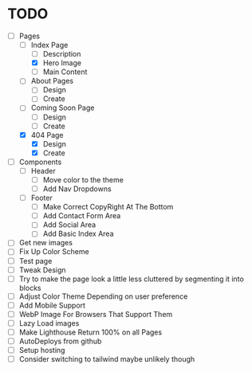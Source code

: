 # TODO
+ [ ] Pages
  + [ ] Index Page
    + [ ] Description
    + [x] Hero Image
    + [ ] Main Content
  + [ ] About Pages
    + [ ] Design
    + [ ] Create
  + [ ] Coming Soon Page
    + [ ] Design
    + [ ] Create
  + [x] 404 Page
    + [x] Design
    + [x] Create
+ [ ] Components
  + [ ] Header
    + [ ] Move color to the theme
    + [ ] Add Nav Dropdowns
  + [ ] Footer
    + [ ] Make Correct CopyRight At The Bottom
    + [ ] Add Contact Form Area
    + [ ] Add Social Area
    + [ ] Add Basic Index Area
+ [ ] Get new images
+ [ ] Fix Up Color Scheme
+ [ ] Test page
+ [ ] Tweak Design
+ [ ] Try to make the page look a little less cluttered by segmenting it into blocks
+ [ ] Adjust Color Theme Depending on user preference
+ [ ] Add Mobile Support
+ [ ] WebP Image For Browsers That Support Them
+ [ ] Lazy Load images
+ [ ] Make Lighthouse Return 100% on all Pages
+ [ ] AutoDeploys from github
+ [ ] Setup hosting
+ [ ] Consider switching to tailwind maybe unlikely though